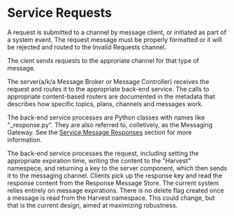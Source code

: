 # Service Requests

A request is submitted to a channel by message client, or initiated as part of a system event. The request message must be properly formatted or it will be rejected and routed to the Invalid Requests channel.

The cient sends requests to the approriate channel for that type of message.

The server(a/k/a Message Broker or Message Controller) receives the request and routes it to the appropriate back-end service. The calls to appropriate content-based routers are documented in the metadata that describes how specific topics, plans, channels and messages work.

The back-end service processes are Python classes with names like "\_response.py". They are also referred to, colletively, as the Messaging Gateway. See the [Service Message Responses](Responses) section for more information.

The back-end service processes the request, including setting the appropriate expiration time, writing the content to the "Harvest" namespece, and returning a key to the server component, which then sends it to the messaging channel. Clients pick up the response key and read the response content from the Response Message Store. The current system relies entirely on message expirations. There is no delete flag created once a message is read from the Harvest namespace. This could change, but that is the current design, aimed at maximizing robustness.

